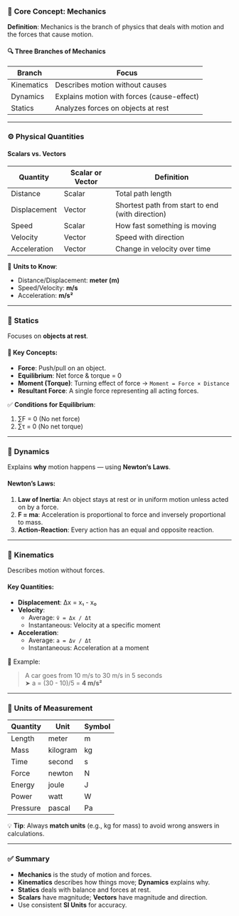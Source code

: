 ### 🧠 **Core Concept: Mechanics**

**Definition**: Mechanics is the branch of physics that deals with motion and the forces that cause motion.

#### 🔍 **Three Branches of Mechanics**

|Branch|Focus|
|---|---|
|Kinematics|Describes motion without causes|
|Dynamics|Explains motion with forces (cause-effect)|
|Statics|Analyzes forces on objects at rest|

---

### ⚙️ **Physical Quantities**

#### Scalars vs. Vectors

|Quantity|Scalar or Vector|Definition|
|---|---|---|
|Distance|Scalar|Total path length|
|Displacement|Vector|Shortest path from start to end (with direction)|
|Speed|Scalar|How fast something is moving|
|Velocity|Vector|Speed with direction|
|Acceleration|Vector|Change in velocity over time|

🧪 **Units to Know**:

- Distance/Displacement: **meter (m)**
- Speed/Velocity: **m/s**
- Acceleration: **m/s²**

---

### 🧱 **Statics**

Focuses on **objects at rest**.

#### 🧲 Key Concepts:

- **Force**: Push/pull on an object.
- **Equilibrium**: Net force & torque = 0
- **Moment (Torque)**: Turning effect of force → `Moment = Force × Distance`
- **Resultant Force**: A single force representing all acting forces.

✅ **Conditions for Equilibrium**:

1. ∑F = 0 (No net force)
2. ∑τ = 0 (No net torque)

---

### 🚀 **Dynamics**

Explains **why** motion happens — using **Newton’s Laws**.

#### Newton’s Laws:

1. **Law of Inertia**: An object stays at rest or in uniform motion unless acted on by a force.
2. **F = ma**: Acceleration is proportional to force and inversely proportional to mass.
3. **Action-Reaction**: Every action has an equal and opposite reaction.

---

### 🧮 **Kinematics**

Describes motion without forces.
#### Key Quantities:
- **Displacement**: Δx = x₁ - x₀
- **Velocity**:
    - Average: `v̄ = Δx / Δt`
    - Instantaneous: Velocity at a specific moment
- **Acceleration**:
    - Average: `a = Δv / Δt`
    - Instantaneous: Acceleration at a moment

🧩 Example:

> A car goes from 10 m/s to 30 m/s in 5 seconds  
> ➤ a = (30 - 10)/5 = **4 m/s²**

---

### 📏 **Units of Measurement**

|Quantity|Unit|Symbol|
|---|---|---|
|Length|meter|m|
|Mass|kilogram|kg|
|Time|second|s|
|Force|newton|N|
|Energy|joule|J|
|Power|watt|W|
|Pressure|pascal|Pa|

💡 **Tip**: Always **match units** (e.g., kg for mass) to avoid wrong answers in calculations.

---

### ✅ Summary

- **Mechanics** is the study of motion and forces.
- **Kinematics** describes how things move; **Dynamics** explains why.
- **Statics** deals with balance and forces at rest.
- **Scalars** have magnitude; **Vectors** have magnitude and direction.
- Use consistent **SI Units** for accuracy.
